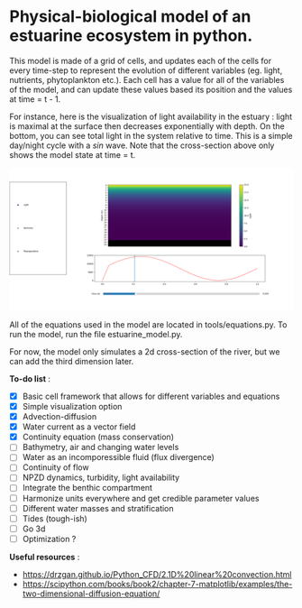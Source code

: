 # Physical-biological model of an estuarine ecosystem in python.

This model is made of a grid of cells, and updates each of the cells for every time-step to represent the evolution of different variables (eg. light, nutrients, phytoplankton etc.).
Each cell has a value for all of the variables of the model, and can update these values based its position and the values at time = t - 1.

For instance, here is the visualization of light availability in the estuary : light is maximal at the surface then decreases exponentially with depth. 
On the bottom, you can see total light in the system relative to time. This is a simple day/night cycle with a $sin$ wave. Note that the cross-section above only shows the model state at time = t.

![Visualization of model output](Images/Demonstration.png)

All of the equations used in the model are located in tools/equations.py. To run the model, run the file estuarine_model.py.

For now, the model only simulates a 2d cross-section of the river, but we can add the third dimension later.

**To-do list** :
- [x] Basic cell framework that allows for different variables and equations
- [x] Simple visualization option
- [x] Advection-diffusion
- [x] Water current as a vector field
- [x] Continuity equation (mass conservation)
- [ ] Bathymetry, air and changing water levels
- [ ] Water as an incomporessible fluid (flux divergence)
- [ ] Continuity of flow
- [ ] NPZD dynamics, turbidity, light availability
- [ ] Integrate the benthic compartment
- [ ] Harmonize units everywhere and get credible parameter values
- [ ] Different water masses and stratification
- [ ] Tides (tough-ish)
- [ ] Go 3d
- [ ] Optimization ?

**Useful resources** :
- <https://drzgan.github.io/Python_CFD/2.1D%20linear%20convection.html>
- <https://scipython.com/books/book2/chapter-7-matplotlib/examples/the-two-dimensional-diffusion-equation/>